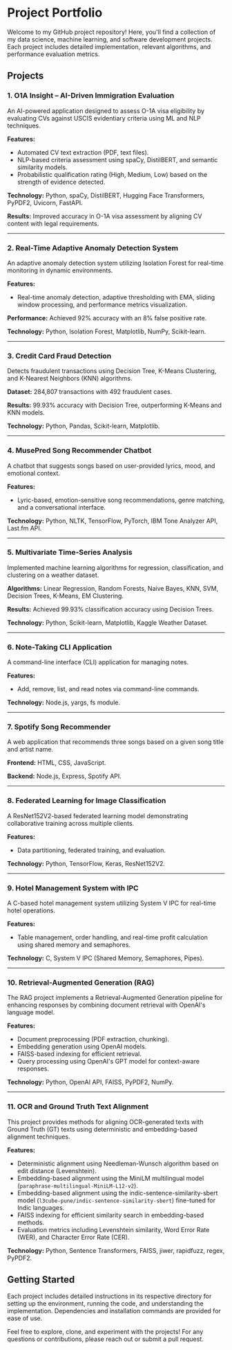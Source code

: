 # Project Portfolio

Welcome to my GitHub project repository! Here, you'll find a collection of my data science, machine learning, and software development projects. Each project includes detailed implementation, relevant algorithms, and performance evaluation metrics.

## Projects

### 1. **O1A Insight – AI-Driven Immigration Evaluation**
An AI-powered application designed to assess O-1A visa eligibility by evaluating CVs against USCIS evidentiary criteria using ML and NLP techniques.

**Features:**
- Automated CV text extraction (PDF, text files).
- NLP-based criteria assessment using spaCy, DistilBERT, and semantic similarity models.
- Probabilistic qualification rating (High, Medium, Low) based on the strength of evidence detected.

**Technology:** Python, spaCy, DistilBERT, Hugging Face Transformers, PyPDF2, Uvicorn, FastAPI.

**Results:** Improved accuracy in O-1A visa assessment by aligning CV content with legal requirements.

---

### 2. **Real-Time Adaptive Anomaly Detection System**
An adaptive anomaly detection system utilizing Isolation Forest for real-time monitoring in dynamic environments.

**Features:**
- Real-time anomaly detection, adaptive thresholding with EMA, sliding window processing, and performance metrics visualization.

**Performance:** Achieved 92% accuracy with an 8% false positive rate.

**Technology:** Python, Isolation Forest, Matplotlib, NumPy, Scikit-learn.

---

### 3. **Credit Card Fraud Detection**
Detects fraudulent transactions using Decision Tree, K-Means Clustering, and K-Nearest Neighbors (KNN) algorithms.

**Dataset:** 284,807 transactions with 492 fraudulent cases.

**Results:** 99.93% accuracy with Decision Tree, outperforming K-Means and KNN models.

**Technology:** Python, Pandas, Scikit-learn, Matplotlib.

---

### 4. **MusePred Song Recommender Chatbot**
A chatbot that suggests songs based on user-provided lyrics, mood, and emotional context.

**Features:**
- Lyric-based, emotion-sensitive song recommendations, genre matching, and a conversational interface.

**Technology:** Python, NLTK, TensorFlow, PyTorch, IBM Tone Analyzer API, Last.fm API.

---

### 5. **Multivariate Time-Series Analysis**
Implemented machine learning algorithms for regression, classification, and clustering on a weather dataset.

**Algorithms:** Linear Regression, Random Forests, Naive Bayes, KNN, SVM, Decision Trees, K-Means, EM Clustering.

**Results:** Achieved 99.93% classification accuracy using Decision Trees.

**Technology:** Python, Scikit-learn, Matplotlib, Kaggle Weather Dataset.

---

### 6. **Note-Taking CLI Application**
A command-line interface (CLI) application for managing notes.

**Features:**
- Add, remove, list, and read notes via command-line commands.

**Technology:** Node.js, yargs, fs module.

---

### 7. **Spotify Song Recommender**
A web application that recommends three songs based on a given song title and artist name.

**Frontend:** HTML, CSS, JavaScript.

**Backend:** Node.js, Express, Spotify API.

---

### 8. **Federated Learning for Image Classification**
A ResNet152V2-based federated learning model demonstrating collaborative training across multiple clients.

**Features:**
- Data partitioning, federated training, and evaluation.

**Technology:** Python, TensorFlow, Keras, ResNet152V2.

---

### 9. **Hotel Management System with IPC**
A C-based hotel management system utilizing System V IPC for real-time hotel operations.

**Features:**
- Table management, order handling, and real-time profit calculation using shared memory and semaphores.

**Technology:** C, System V IPC (Shared Memory, Semaphores, Pipes).

---

### 10. **Retrieval-Augmented Generation (RAG)**
The RAG project implements a Retrieval-Augmented Generation pipeline for enhancing responses by combining document retrieval with OpenAI's language model.

**Features:**
- Document preprocessing (PDF extraction, chunking).
- Embedding generation using OpenAI models.
- FAISS-based indexing for efficient retrieval.
- Query processing using OpenAI's GPT model for context-aware responses.

**Technology:** Python, OpenAI API, FAISS, PyPDF2, NumPy.

---

### 11. **OCR and Ground Truth Text Alignment**
This project provides methods for aligning OCR-generated texts with Ground Truth (GT) texts using deterministic and embedding-based alignment techniques.

**Features:**
- Deterministic alignment using Needleman-Wunsch algorithm based on edit distance (Levenshtein).
- Embedding-based alignment using the MiniLM multilingual model (`paraphrase-multilingual-MiniLM-L12-v2`).
- Embedding-based alignment using the indic-sentence-similarity-sbert model (`l3cube-pune/indic-sentence-similarity-sbert`) fine-tuned for Indic languages.
- FAISS indexing for efficient similarity search in embedding-based methods.
- Evaluation metrics including Levenshtein similarity, Word Error Rate (WER), and Character Error Rate (CER).

**Technology:** Python, Sentence Transformers, FAISS, jiwer, rapidfuzz, regex, PyPDF2.

## Getting Started  

Each project includes detailed instructions in its respective directory for setting up the environment, running the code, and understanding the implementation. Dependencies and installation commands are provided for ease of use.  

Feel free to explore, clone, and experiment with the projects! For any questions or contributions, please reach out or submit a pull request.  

